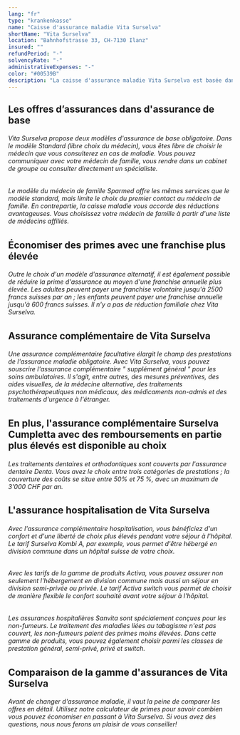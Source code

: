 ```yaml
---
lang: "fr"
type: "krankenkasse"
name: "Caisse d'assurance maladie Vita Surselva"
shortName: "Vita Surselva"
location: "Bahnhofstrasse 33, CH-7130 Ilanz"
insured: ""
refundPeriod: "-"
solvencyRate: "-"
administrativeExpenses: "-"
color: "#00539B"
description: "La caisse d'assurance maladie Vita Surselva est basée dans la ville d'Ilanz dans la région de Surselva, dans le canton des Grisons. Elle est cependant active dans toute la Suisse. L'assureur maladie a été fondé en 1991 de la fusion de la caisse maladie de Ruis et du groupe ÖKK. Aujourd'hui, l'entreprise compte environ 5000 assurés, ce qui en fait l'une des plus petites caisses maladie de Suisse."
---
```


## Les offres d’assurances dans d'assurance de base

###### Vita Surselva propose deux modèles d'assurance de base obligatoire. Dans le modèle Standard (libre choix du médecin), vous êtes libre de choisir le médecin que vous consulterez en cas de maladie. Vous pouvez communiquer avec votre médecin de famille, vous rendre dans un cabinet de groupe ou consulter directement un spécialiste.

###### Le modèle du médecin de famille Sparmed offre les mêmes services que le modèle standard, mais limite le choix du premier contact au médecin de famille. En contrepartie, la caisse maladie vous accorde des réductions avantageuses. Vous choisissez votre médecin de famille à partir d'une liste de médecins affiliés.

## Économiser des primes avec une franchise plus élevée

###### Outre le choix d'un modèle d'assurance alternatif, il est également possible de réduire la prime d'assurance au moyen d'une franchise annuelle plus élevée. Les adultes peuvent payer une franchise volontaire jusqu'à 2500 francs suisses par an ; les enfants peuvent payer une franchise annuelle jusqu'à 600 francs suisses. Il n'y a pas de réduction familiale chez Vita Surselva.

## Assurance complémentaire de Vita Surselva

###### Une assurance complémentaire facultative élargit le champ des prestations de l'assurance maladie obligatoire. Avec Vita Surselva, vous pouvez souscrire l'assurance complémentaire " supplément général " pour les soins ambulatoires. Il s'agit, entre autres, des mesures préventives, des aides visuelles, de la médecine alternative, des traitements psychothérapeutiques non médicaux, des médicaments non-admis et des traitements d'urgence à l'étranger.

## En plus, l'assurance complémentaire Surselva Cumpletta avec des remboursements en partie plus élevés est disponible au choix

###### Les traitements dentaires et orthodontiques sont couverts par l'assurance dentaire Denta. Vous avez le choix entre trois catégories de prestations ; la couverture des coûts se situe entre 50% et 75 %, avec un maximum de 3'000 CHF par an.

## L'assurance hospitalisation de Vita Surselva

###### Avec l'assurance complémentaire hospitalisation, vous bénéficiez d'un confort et d'une liberté de choix plus élevés pendant votre séjour à l'hôpital. Le tarif Surselva Kombi A, par exemple, vous permet d'être hébergé en division commune dans un hôpital suisse de votre choix.

###### Avec les tarifs de la gamme de produits Activa, vous pouvez assurer non seulement l'hébergement en division commune mais aussi un séjour en division semi-privée ou privée. Le tarif Activa switch vous permet de choisir de manière flexible le confort souhaité avant votre séjour à l'hôpital.

###### Les assurances hospitalières Sanvita sont spécialement conçues pour les non-fumeurs. Le traitement des maladies liées au tabagisme n'est pas couvert, les non-fumeurs paient des primes moins élevées. Dans cette gamme de produits, vous pouvez également choisir parmi les classes de prestation général, semi-privé, privé et switch.

## Comparaison de la gamme d'assurances de Vita Surselva

###### Avant de changer d'assurance maladie, il vaut la peine de comparer les offres en détail. Utilisez notre calculateur de primes pour savoir combien vous pouvez économiser en passant à Vita Surselva. Si vous avez des questions, nous nous ferons un plaisir de vous conseiller!
